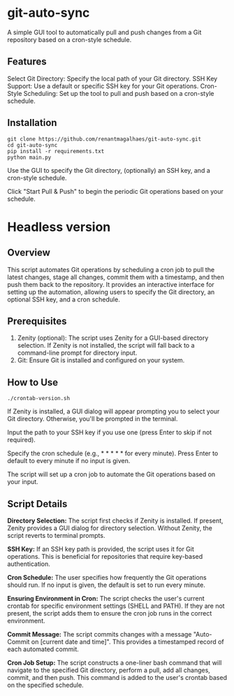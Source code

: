 # git-auto-sync

A simple GUI tool to automatically pull and push changes from a Git repository based on a cron-style schedule.

## Features
Select Git Directory: Specify the local path of your Git directory.
SSH Key Support: Use a default or specific SSH key for your Git operations.
Cron-Style Scheduling: Set up the tool to pull and push based on a cron-style schedule.

## Installation


```
git clone https://github.com/renantmagalhaes/git-auto-sync.git
cd git-auto-sync
pip install -r requirements.txt
python main.py
```

Use the GUI to specify the Git directory, (optionally) an SSH key, and a cron-style schedule.

Click "Start Pull & Push" to begin the periodic Git operations based on your schedule.

# Headless version
## Overview
This script automates Git operations by scheduling a cron job to pull the latest changes, stage all changes, commit them with a timestamp, and then push them back to the repository. It provides an interactive interface for setting up the automation, allowing users to specify the Git directory, an optional SSH key, and a cron schedule.

## Prerequisites
1. Zenity (optional): The script uses Zenity for a GUI-based directory selection. If Zenity is not installed, the script will fall back to a command-line prompt for directory input.
2. Git: Ensure Git is installed and configured on your system.

## How to Use

```shell
./crontab-version.sh
```

If Zenity is installed, a GUI dialog will appear prompting you to select your Git directory. Otherwise, you'll be prompted in the terminal.

Input the path to your SSH key if you use one (press Enter to skip if not required).

Specify the cron schedule (e.g., * * * * * for every minute). Press Enter to default to every minute if no input is given.

The script will set up a cron job to automate the Git operations based on your input.

## Script Details
**Directory Selection:** The script first checks if Zenity is installed. If present, Zenity provides a GUI dialog for directory selection. Without Zenity, the script reverts to terminal prompts.

**SSH Key:** If an SSH key path is provided, the script uses it for Git operations. This is beneficial for repositories that require key-based authentication.

**Cron Schedule:** The user specifies how frequently the Git operations should run. If no input is given, the default is set to run every minute.

**Ensuring Environment in Cron:** The script checks the user's current crontab for specific environment settings (SHELL and PATH). If they are not present, the script adds them to ensure the cron job runs in the correct environment.

**Commit Message:** The script commits changes with a message "Auto-Commit on [current date and time]". This provides a timestamped record of each automated commit.

**Cron Job Setup:** The script constructs a one-liner bash command that will navigate to the specified Git directory, perform a pull, add all changes, commit, and then push. This command is added to the user's crontab based on the specified schedule.